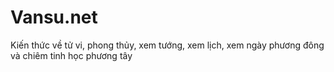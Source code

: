 # Vansu.net
Kiến thức về tử vi, phong thủy, xem tướng, xem lịch, xem ngày phương đông và chiêm tinh học phương tây
